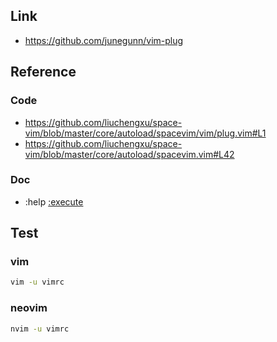 

## Link

* https://github.com/junegunn/vim-plug

## Reference

### Code

* https://github.com/liuchengxu/space-vim/blob/master/core/autoload/spacevim/vim/plug.vim#L1
* https://github.com/liuchengxu/space-vim/blob/master/core/autoload/spacevim.vim#L42

### Doc

* :help [:execute](https://vimhelp.org/eval.txt.html#:execute)

## Test


### vim


``` sh
vim -u vimrc
```

### neovim

``` sh
nvim -u vimrc
```
